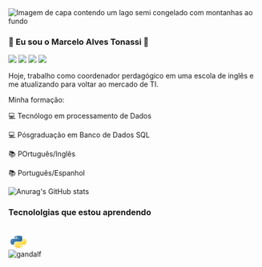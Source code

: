 <img align="center" padding="0" alt="Imagem de capa contendo um lago semi congelado com montanhas ao fundo" src="https://media.licdn.com/dms/image/D4D16AQHleJwD7SZAYg/profile-displaybackgroundimage-shrink_350_1400/0/1708634547699?e=1714608000&v=beta&t=UA9hWN_DX404qGZGPHM-UK7sf5sHymVXysBj3SvvR1I">
<br >
 
</h1>

### 🦉 Eu sou o Marcelo Alves Tonassi 🦉 ###
<div> 
  <a href="" target="_blank"><img src="https://img.shields.io/badge/YouTube-FF0000?style=for-the-badge&logo=youtube&logoColor=white" target="_blank"></a>
  <a href="https://instagram.com/marcelotonassi" target="_blank"><img src="https://img.shields.io/badge/-Instagram-%23E4405F?style=for-the-badge&logo=instagram&logoColor=white" target="_blank"></a>
  <a href="mailto:marcelo.tonassi@gmail.com"><img src="https://img.shields.io/badge/-Gmail-%23333?style=for-the-badge&logo=gmail&logoColor=white" target="_blank"></a>
 <a href="https://www.linkedin.com/in/marcelo-alves-tonassi-59923a25" target="_blank"><img src="https://img.shields.io/badge/-LinkedIn-%230077B5?style=for-the-badge&logo=linkedin&logoColor=white" target="_blank"></a> 
</div>


Hoje, trabalho como coordenador perdagógico em uma escola de inglês e me atualizando para voltar ao mercado de TI.

Minha formação: 

💻 Tecnólogo em processamento de Dados

💻 Pósgraduação em Banco de Dados SQL 

📚 POrtuguês/Inglês

📚 Português/Espanhol 

![Anurag's GitHub stats](https://github-readme-stats.vercel.app/api?username=marcelotonassi&show_icons=true&theme=highcontrast)
### Tecnololgias que estou aprendendo ###
  
<div style="display: inline_block"><br>
  <img align="center" alt="marcelotonassi-Python" height="30" width="40" src="https://raw.githubusercontent.com/devicons/devicon/master/icons/python/python-original.svg">
</div>
<img align="center" padding="0" alt="gandalf" src="https://img.freepik.com/fotos-gratis/retrato-de-mago-durante-a-epoca-medieval_23-2150932186.jpg?w=500&t=st=1714004574~exp=1714005174~hmac=b1d5912114614a7b1cd19b8c3c3c7ffa47c475325f22f7c6d444d5f8433fd681">
